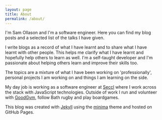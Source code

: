 ```yaml
---
layout: page
title: About
permalink: /about/
---
```


I'm Sam Ollason and I'm a software engineer. Here you can find my blog posts
and a selected list of the talks I have given.
 
I write blogs as a record of what I have learnt and to share what I have learnt with other people. This helps me clarify what I have learnt
and hopefully help others to learn as well. I'm a self-taught developer and I'm
passionate about helping others learn and improve their skills too.

The topics are a mixture of what I have been working on 'professionally',
personal projects I am working on and things I am learning on the side.

My day job is working as a software engineer at [Seccl](https://seccl.tech) where I work
across the stack with JavaScript technologies. Outside of work
I run and volunteer with [GoodGym](https://www.goodgym.org/runners/sam-ollason?page=4),
 follow Bath rugby and play boardgames.

This blog was created with
[Jekyll](jekyll-organization) using the [minima](https://github.com/jekyll/minima) theme and hosted
on GitHub Pages.

